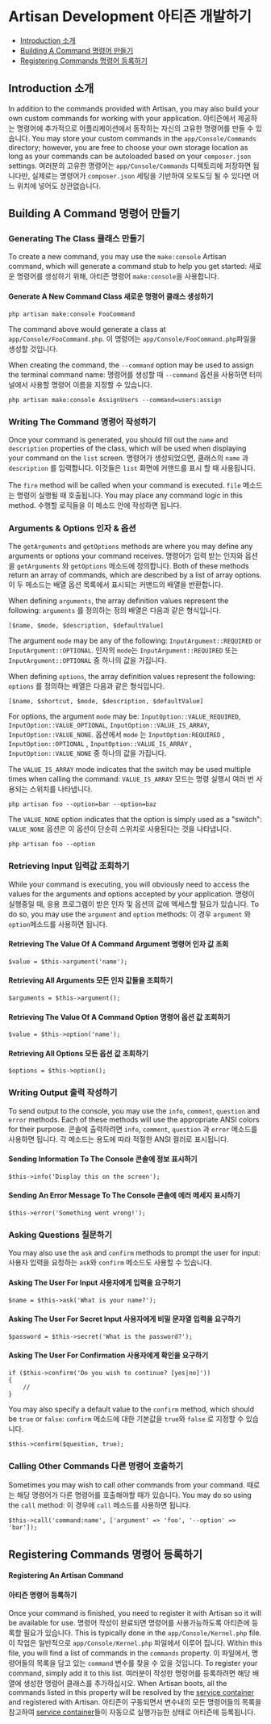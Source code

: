 # Artisan Development 아티즌 개발하기

- [Introduction 소개](#introduction)
- [Building A Command 명령어 만들기](#building-a-command)
- [Registering Commands 명령어 등록하기](#registering-commands)

<a name="introduction"></a>
## Introduction 소개

In addition to the commands provided with Artisan, you may also build your own custom commands for working with your application. 아티즌에서 제공하는 명령어에 추가적으로 어플리케이션에서 동작하는 자신의 고유한 명령어를 만들 수 있습니다. You may store your custom commands in the `app/Console/Commands` directory; however, you are free to choose your own storage location as long as your commands can be autoloaded based on your `composer.json` settings.  여러분의 고유한 명령어는 `app/Console/Commands` 디렉토리에 저장하면 됩니다만, 실제로는 명령어가 `composer.json` 세팅을 기반하여 오토도딩 될 수 있다면 어느 위치에 넣어도 상관없습니다.

<a name="building-a-command"></a>
## Building A Command 명령어 만들기

### Generating The Class 클래스 만들기

To create a new command, you may use the `make:console` Artisan command, which will generate a command stub to help you get started: 새로운 명령어를 생성하기 위해, 아티즌 명령어 `make:console`을 사용합니다. 

#### Generate A New Command Class 새로운 명령어 클래스 생성하기

	php artisan make:console FooCommand

The command above would generate a class at `app/Console/FooCommand.php`. 이 명령어는 `app/Console/FooCommand.php`파일을 생성할 것입니다. 

When creating the command, the `--command` option may be used to assign the terminal command name: 명령어를 생성할 때 `--command` 옵션을 사용하면 터미널에서 사용할 명령어 이름을 지정할 수 있습니다. 

	php artisan make:console AssignUsers --command=users:assign

### Writing The Command 명령어 작성하기

Once your command is generated, you should fill out the `name` and `description` properties of the class, which will be used when displaying your command on the `list` screen. 명령어가 생성되었으면, 클래스의 `name` 과 `description` 를 입력합니다. 이것들은 `list` 화면에 커맨드를 표시 할 때 사용됩니다.

The `fire` method will be called when your command is executed. `file` 메소드는 명령이 실행될 때 호출됩니다. You may place any command logic in this method. 수행할 로직들을 이 메소드 안에 작성하면 됩니다. 

### Arguments & Options 인자 & 옵션

The `getArguments` and `getOptions` methods are where you may define any arguments or options your command receives. 명령어가 입력 받는 인자와 옵션을 `getArguments` 와 `getOptions` 메소드에 정의합니다. Both of these methods return an array of commands, which are described by a list of array options. 이 두 메소드는 배열 옵션 목록에서 표시되는 커맨드의 배열을 반환합니다. 

When defining `arguments`, the array definition values represent the following:
`arguments` 를 정의하는 정의 배열은 다음과 같은 형식입니다. 

	[$name, $mode, $description, $defaultValue]

The argument `mode` may be any of the following: `InputArgument::REQUIRED` or `InputArgument::OPTIONAL`. 인자의 `mode`는 `InputArgument::REQUIRED` 또는 `InputArgument::OPTIONAL` 중 하나의 값을 가집니다. 

When defining `options`, the array definition values represent the following:
`options` 를 정의하는 배열은 다음과 같은 형식입니다.

	[$name, $shortcut, $mode, $description, $defaultValue]

For options, the argument `mode` may be: `InputOption::VALUE_REQUIRED`, `InputOption::VALUE_OPTIONAL`, `InputOption::VALUE_IS_ARRAY`, `InputOption::VALUE_NONE`. 옵션에서 `mode` 는 `InputOption:REQUIRED` , `InputOption::OPTIONAL` , `InputOption::VALUE_IS_ARRAY` , `InputOption::VALUE_NONE` 중 하나의 값을 가집니다. 

The `VALUE_IS_ARRAY` mode indicates that the switch may be used multiple times when calling the command: `VALUE_IS_ARRAY` 모드는 명령 실행시 여러 번 사용되는 스위치를 나타냅니다.

	php artisan foo --option=bar --option=baz

The `VALUE_NONE` option indicates that the option is simply used as a "switch":
`VALUE_NONE` 옵션은 이 옵션이 단순히 스위치로 사용된다는 것을 나타냅니다.

	php artisan foo --option

### Retrieving Input 입력값 조회하기

While your command is executing, you will obviously need to access the values for the arguments and options accepted by your application. 명령이 실행중일 때, 응용 프로그램이 받은 인자 및 옵션의 값에 엑세스할 필요가 있습니다. To do so, you may use the `argument` and `option` methods: 이 경우 `argument` 와 `option`메소드를 사용하면 됩니다. 

#### Retrieving The Value Of A Command Argument 명령어 인자 값 조회

	$value = $this->argument('name');

#### Retrieving All Arguments 모든 인자 값들을 조회하기

	$arguments = $this->argument();

#### Retrieving The Value Of A Command Option 명령어 옵션 값 조회하기

	$value = $this->option('name');

#### Retrieving All Options 모든 옵션 값 조회하기

	$options = $this->option();

### Writing Output 출력 작성하기

To send output to the console, you may use the `info`, `comment`, `question` and `error` methods. Each of these methods will use the appropriate ANSI colors for their purpose. 콘솔에 출력하려면 `info`, `comment`, `question` 과 `error` 메소드를 사용하면 됩니다. 각 메소드는 용도에 따라 적절한 ANSI 컬러로 표시됩니다. 

#### Sending Information To The Console 콘솔에 정보 표시하기

	$this->info('Display this on the screen');

#### Sending An Error Message To The Console 콘솔에 에러 메세지 표시하기

	$this->error('Something went wrong!');

### Asking Questions 질문하기 

You may also use the `ask` and `confirm` methods to prompt the user for input:
사용자 입력을 요청하는 `ask`와 `confirm` 메소드도 사용할 수 있습니다. 

#### Asking The User For Input 사용자에게 입력을 요구하기

	$name = $this->ask('What is your name?');

#### Asking The User For Secret Input 사용자에게 비밀 문자열 입력을 요구하기

	$password = $this->secret('What is the password?');

#### Asking The User For Confirmation 사용자에게 확인을 요구하기

	if ($this->confirm('Do you wish to continue? [yes|no]'))
	{
		//
	}

You may also specify a default value to the `confirm` method, which should be `true` or `false`: `confirm` 메소드에 대한 기본값을 `true`와 `false` 로 지정할 수 있습니다. 

	$this->confirm($question, true);

### Calling Other Commands 다른 명령어 호출하기 

Sometimes you may wish to call other commands from your command. 때로는 해당 명령어가 다른 명령어를 호출해야할 때가 있습니다. You may do so using the `call` method: 이 경우에 `call` 메소드를 사용하면 됩니다. 

	$this->call('command:name', ['argument' => 'foo', '--option' => 'bar']);

<a name="registering-commands"></a>
## Registering Commands 명령어 등록하기

#### Registering An Artisan Command
#### 아티즌 명령어 등록하기

Once your command is finished, you need to register it with Artisan so it will be available for use. 명령어 작성이 완료되면 명령어를 사용가능하도록 아티즌에 등록할 필요가 있습니다. This is typically done in the `app/Console/Kernel.php` file. 이 작업은 일반적으로 `app/Console/Kernel.php` 파일에서 이루어 집니다. Within this file, you will find a list of commands in the `commands` property. 이 파일에서, 명령어들의 목록을 담고 있는 `command` 변수를 찾을 수 있을 것입니다. To register your command, simply add it to this list. 여러분이 작성한 명령어를 등록하려면 해당 배열에 생성한 명령어 클래스를 추가하십시오. When Artisan boots, all the commands listed in this property will be resolved by the [service container](/docs/5.0/container) and registered with Artisan. 아티즌이 구동되면서 변수내의 모든 명령어들의 목록을 참고하여 [service container](/docs/5.0/container)들이 자동으로 실행가능한 상태로 아티즌에 등록됩니다. 
